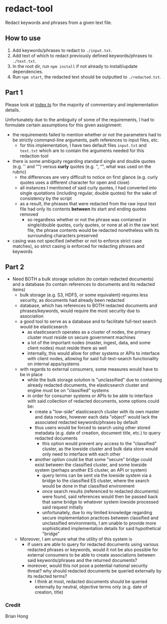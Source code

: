 # redact-tool

Redact keywords and phrases from a given text file.

## How to use
1. Add keywords/phrases to redact to `./input.txt`.
2. Add text of which to redact previously defined keywords/phrases to `./text.txt`.
3. In the root dir, run `npm install` if not already to install/update dependencies.
4. Run `npm start`, the redacted text should be outputted to `./redacted.txt`.

## Part 1

Please look at [index.ts](./index.ts) for the majority of commentary and implementation details.

Unfortunately due to the ambiguity of some of the requirements, I had to formulate certain assumptions for this given assignment:
- the requirements failed to mention whether or not the parameters had to be strictly command-line arguments, path references to input files, etc.
  - for this implementation, I have two default files `input.txt` and `text.txt` which are to contain the arguments needed for this redaction tool
- there is some ambiguity regarding standard single and double quotes (e.g. '' and "") versus **curly** quotes (e.g. ‘’, “”, what was used on the rubric)
  - the differences are very difficult to notice on first glance (e.g. curly quotes uses a different character for open and close)
  - all instances I mentioned of said curly quotes, I had converted into single quotations (including regular, double quotes) for the sake of consistency by the script
  - as a result, the phrases that were redacted from the raw input text file had only its contents **between** its start and ending quotes removed
    - so regardless whether or not the phrase was contained in single/double quotes, curly quotes, or none at all in the raw text file, the phrase contents would be redacted nonetheless with its surrounding characters preserved
- casing was not specified (whether or not to enforce strict case matches), so strict casing is enforced for redacting phrases and keywords

## Part 2

- Need BOTH a bulk storage solution (to contain redacted documents) and a database (to contain references to documents and its redacted items)
  - bulk storage (e.g. S3, HDFS, or some equivalent) requires less security, as documents had already been redacted
  - database, which has references to BOTH redacted documents and phrases/keywords, would require the most security due to association
  - a good tool to serve as a database and to facilitate full-text search would be elasticsearch
    - as elasticsearch operates as a cluster of nodes, the primary cluster must reside on secure government machines
    - a lot of the important nodes (master, ingest, data, and some client nodes) must reside there as well
    - internally, this would allow for other systems or APIs to interface with client nodes, allowing for said full-text-search functionality on internal apps/systems
  - with regards to external consumers, some measures would have to be in place
    - while the bulk storage solution is "unclassified" due to containing already redacted documents, the elasticsearch cluster and engine must be on "classified" systems
    - in order for consumer systems or APIs to be able to interface with said collection of redacted documents, some options could be:
      - create a "low-side" elasticsearch cluster with its own master and data nodes, however each data "object" would lack the associated redacted keywords/phrases by default
      - thus users would be forced to search using other stored metadata (e.g. date of creation, document title, etc.) to query redacted documents
        - this option would prevent any access to the "classified" cluster, as the lowside cluster and bulk data store would only need to interface with each other
      - another option could be that some "secure" bridge could exist between the classified cluster, and some lowside system (perhaps another ES cluster, an API or system)
        - query terms can be sent via the lowside system via a bridge to the classified ES cluster, where the search would be done in that classified environment
        - once search results (referenced to redacted documents) were found, said references would then be passed back that same bridge to whatever system lowside processed said request initially
        - unfortunately, due to my limited knowledge regarding secure implementation practices between classified and unclassified environments, I am unable to provide more sophisticated implementation details for said hypothetical "bridge"
  - Moreover, I am unsure what the utility of this system is
    - if users are able to query for redacted documents using various redacted phrases or keywords, would it not be also possible for external consumers to be able to create associations between said keywords/phrases and the returned documents?
    - moreover, would this not pose a potential national security threat? why should redacted documents be queried externally by its redacted terms?
      - I think at most, redacted documents should be queried externally by neutral, objective terms only (e.g. date of creation, title)

### Credit

Brian Hong
